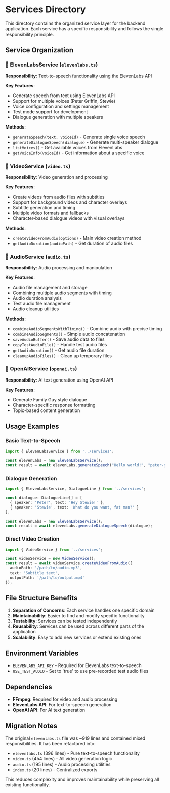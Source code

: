 # Services Directory

This directory contains the organized service layer for the backend application. Each service has a specific responsibility and follows the single responsibility principle.

## Service Organization

### 📢 ElevenLabsService (`elevenlabs.ts`)
**Responsibility**: Text-to-speech functionality using the ElevenLabs API

**Key Features**:
- Generate speech from text using ElevenLabs API
- Support for multiple voices (Peter Griffin, Stewie)
- Voice configuration and settings management
- Test mode support for development
- Dialogue generation with multiple speakers

**Methods**:
- `generateSpeech(text, voiceId)` - Generate single voice speech
- `generateDialogueSpeech(dialogue)` - Generate multi-speaker dialogue
- `listVoices()` - Get available voices from ElevenLabs
- `getVoiceInfo(voiceId)` - Get information about a specific voice

### 🎥 VideoService (`video.ts`)
**Responsibility**: Video generation and processing

**Key Features**:
- Create videos from audio files with subtitles
- Support for background videos and character overlays
- Subtitle generation and timing
- Multiple video formats and fallbacks
- Character-based dialogue videos with visual overlays

**Methods**:
- `createVideoFromAudio(options)` - Main video creation method
- `getAudioDuration(audioPath)` - Get duration of audio files

### 🎵 AudioService (`audio.ts`)
**Responsibility**: Audio processing and manipulation

**Key Features**:
- Audio file management and storage
- Combining multiple audio segments with timing
- Audio duration analysis
- Test audio file management
- Audio cleanup utilities

**Methods**:
- `combineAudioSegmentsWithTiming()` - Combine audio with precise timing
- `combineAudioSegments()` - Simple audio concatenation
- `saveAudioBuffer()` - Save audio data to files
- `copyTestAudioFile()` - Handle test audio files
- `getAudioDuration()` - Get audio file duration
- `cleanupAudioFiles()` - Clean up temporary files

### 🤖 OpenAIService (`openai.ts`)
**Responsibility**: AI text generation using OpenAI API

**Key Features**:
- Generate Family Guy style dialogue
- Character-specific response formatting
- Topic-based content generation

## Usage Examples

### Basic Text-to-Speech
```typescript
import { ElevenLabsService } from '../services';

const elevenLabs = new ElevenLabsService();
const result = await elevenLabs.generateSpeech("Hello world!", "peter-griffin");
```

### Dialogue Generation
```typescript
import { ElevenLabsService, DialogueLine } from '../services';

const dialogue: DialogueLine[] = [
  { speaker: 'Peter', text: 'Hey Stewie!' },
  { speaker: 'Stewie', text: 'What do you want, fat man?' }
];

const elevenLabs = new ElevenLabsService();
const result = await elevenLabs.generateDialogueSpeech(dialogue);
```

### Direct Video Creation
```typescript
import { VideoService } from '../services';

const videoService = new VideoService();
const result = await videoService.createVideoFromAudio({
  audioPath: '/path/to/audio.mp3',
  text: 'Subtitle text',
  outputPath: '/path/to/output.mp4'
});
```

## File Structure Benefits

1. **Separation of Concerns**: Each service handles one specific domain
2. **Maintainability**: Easier to find and modify specific functionality
3. **Testability**: Services can be tested independently
4. **Reusability**: Services can be used across different parts of the application
5. **Scalability**: Easy to add new services or extend existing ones

## Environment Variables

- `ELEVENLABS_API_KEY` - Required for ElevenLabs text-to-speech
- `USE_TEST_AUDIO` - Set to 'true' to use pre-recorded test audio files

## Dependencies

- **FFmpeg**: Required for video and audio processing
- **ElevenLabs API**: For text-to-speech generation
- **OpenAI API**: For AI text generation

## Migration Notes

The original `elevenlabs.ts` file was ~919 lines and contained mixed responsibilities. It has been refactored into:

- `elevenlabs.ts` (396 lines) - Pure text-to-speech functionality
- `video.ts` (454 lines) - All video generation logic
- `audio.ts` (195 lines) - Audio processing utilities
- `index.ts` (20 lines) - Centralized exports

This reduces complexity and improves maintainability while preserving all existing functionality. 